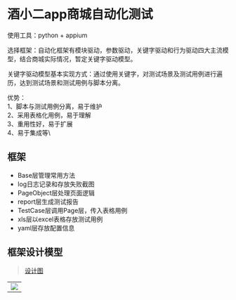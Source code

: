 # 酒小二app商城自动化测试

使用工具：python + appium 

选择框架：自动化框架有模块驱动，参数驱动，关键字驱动和行为驱动四大主流模型，结合商城实际情况，暂定关键字驱动模型。


关键字驱动模型基本实现方式：通过使用关键字，对测试场景及测试用例进行遍历，达到测试场景和测试用例与脚本分离。

优势：\
1、脚本与测试用例分离，易于维护\
2、采用表格化用例，易于理解\
3、重用性好，易于扩展\
4、易于集成等\

## 框架
-  Base层管理常用方法
-  log日志记录和存放失败截图
-  PageObject层处理页面逻辑
-  report层生成测试报告
-  TestCase层调用Page层，传入表格用例
-  xls层以excel表格存放测试用例
-  yaml层存放配置信息

## 框架设计模型
> [设计图](http://yuanshen.oss-cn-beijing.aliyuncs.com/img/login.jpg?Expires=1586795802&OSSAccessKeyId=TMP.3Kh46gpMJqe7brE9Prh9aKRVpwpVJwNXExocLS4kzWa9pet8ryAW7Hk4KUAPJHHQ59NG6jZ7Gp2Ht8Fo1BjFtysFPopQ4r&Signature=GdM8yMSCU0ok2uQpMw9LnuQOutY%3D)

<table>
<tr>
<td><img src="http://yuanshen.oss-cn-beijing.aliyuncs.com/img/login.jpg?Expires=1586795802&OSSAccessKeyId=TMP.3Kh46gpMJqe7brE9Prh9aKRVpwpVJwNXExocLS4kzWa9pet8ryAW7Hk4KUAPJHHQ59NG6jZ7Gp2Ht8Fo1BjFtysFPopQ4r&Signature=GdM8yMSCU0ok2uQpMw9LnuQOutY%3D">
</td>
</tr>
</table>